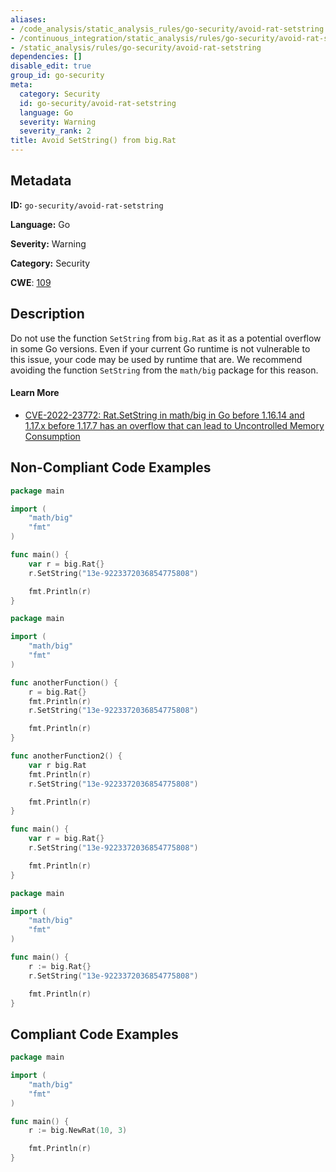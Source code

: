 ```yaml
---
aliases:
- /code_analysis/static_analysis_rules/go-security/avoid-rat-setstring
- /continuous_integration/static_analysis/rules/go-security/avoid-rat-setstring
- /static_analysis/rules/go-security/avoid-rat-setstring
dependencies: []
disable_edit: true
group_id: go-security
meta:
  category: Security
  id: go-security/avoid-rat-setstring
  language: Go
  severity: Warning
  severity_rank: 2
title: Avoid SetString() from big.Rat
---
```

<!--  SOURCED FROM https://github.com/DataDog/datadog-static-analyzer-rule-docs -->


## Metadata
**ID:** `go-security/avoid-rat-setstring`

**Language:** Go

**Severity:** Warning

**Category:** Security

**CWE**: [109](https://cwe.mitre.org/data/definitions/109.html)

## Description
Do not use the function `SetString` from `big.Rat` as it as a potential overflow in some Go versions. Even if your current Go runtime is not vulnerable to this issue, your code may be used by runtime that are. We recommend avoiding the function `SetString` from the `math/big` package for this reason.

#### Learn More

 - [CVE-2022-23772: Rat.SetString in math/big in Go before 1.16.14 and 1.17.x before 1.17.7 has an overflow that can lead to Uncontrolled Memory Consumption](https://nvd.nist.gov/vuln/detail/CVE-2022-23772)

## Non-Compliant Code Examples
```go
package main

import (
	"math/big"
	"fmt"
)

func main() {
	var r = big.Rat{}
	r.SetString("13e-9223372036854775808")

	fmt.Println(r)
}
```

```go
package main

import (
	"math/big"
	"fmt"
)

func anotherFunction() {
	r = big.Rat{}
	fmt.Println(r)
	r.SetString("13e-9223372036854775808")

	fmt.Println(r)
}

func anotherFunction2() {
	var r big.Rat
	fmt.Println(r)
	r.SetString("13e-9223372036854775808")

	fmt.Println(r)
}

func main() {
	var r = big.Rat{}
	r.SetString("13e-9223372036854775808")

	fmt.Println(r)
}
```

```go
package main

import (
	"math/big"
	"fmt"
)

func main() {
	r := big.Rat{}
	r.SetString("13e-9223372036854775808")

	fmt.Println(r)
}
```

## Compliant Code Examples
```go
package main

import (
	"math/big"
	"fmt"
)

func main() {
	r := big.NewRat(10, 3)

	fmt.Println(r)
}
```
